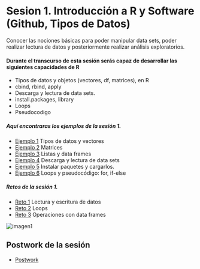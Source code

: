 # Sesion 1. Introducción a R y Software (Github, Tipos de Datos)

Conocer las nociones básicas para poder manipular data sets, poder realizar lectura de datos y posteriormente realizar análisis exploratorios.


#### Durante el transcurso de esta sesión serás capaz de desarrollar las siguientes capacidades de R 

- Tipos de datos y objetos (vectores, df, matrices), en R
- cbind, rbind, apply
- Descarga y lectura de data sets.
- install.packages, library
- Loops
- Pseudocodigo


##### Aquí encontraras los ejemplos de la sesión 1.

- [Ejemplo 1](https://github.com/beduExpert/Programacion-con-R-Santander/tree/master/Sesion-01/Ejemplo-01) Tipos de datos y vectores
- [Ejemplo 2](https://github.com/beduExpert/Programacion-con-R-Santander/tree/master/Sesion-01/Ejemplo-02) Matrices
- [Ejemplo 3](https://github.com/beduExpert/Programacion-con-R-Santander/tree/master/Sesion-01/Ejemplo-03) Listas y data frames
- [Ejemplo 4](https://github.com/beduExpert/Programacion-con-R-Santander/tree/master/Sesion-01/Ejemplo-04) Descarga y lectura de data sets
- [Ejemplo 5](https://github.com/beduExpert/Programacion-con-R-Santander/tree/master/Sesion-01/Ejemplo-05) Instalar paquetes y cargarlos.
- [Ejemplo 6](https://github.com/beduExpert/Programacion-con-R-Santander/tree/master/Sesion-01/Ejemplo-06) Loops y pseudocódigo: for, if-else

##### Retos de la sesión 1. 

- [Reto 1](https://github.com/beduExpert/Programacion-con-R-Santander/tree/master/Sesion-01/Reto-01) Lectura y escritura de datos
- [Reto 2](https://github.com/beduExpert/Programacion-con-R-Santander/tree/master/Sesion-01/Reto-02) Loops
- [Reto 3](https://github.com/beduExpert/Programacion-con-R-Santander/tree/master/Sesion-01/Reto-03) Operaciones con data frames

![imagen1](imagenes/reto.jpg)

## Postwork de la sesión

- [Postwork](https://github.com/beduExpert/Programacion-con-R-Santander/tree/master/Sesion-01/Postwork)



